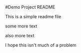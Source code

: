 #Demo Project README

This is a simple readme file

some more text

also more text

I hope this isn't much of a problem
